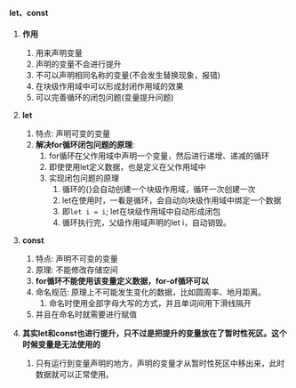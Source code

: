 

#### let、const

1. **作用**
   1) 用来声明变量
   2) 声明的变量不会进行提升
   3) 不可以声明相同名称的变量(不会发生替换现象，报错)
   4) 在块级作用域中可以形成封闭作用域的效果
   5) 可以完善循环的闭包问题(变量提升问题)


2. **let**
   1) 特点: 声明可变的变量
   2) **解决for循环闭包问题的原理**:
      1) for循环在父作用域中声明一个变量，然后进行递增、递减的循环
      2) 即使使用let定义数据，也是定义在父作用域中
      3) 实现闭包问题的原理
         1) 循环的{}会自动创建一个块级作用域，循环一次创建一次
         2) let在使用时，一看是循环，会自动向块级作用域中绑定一个数据
         3) 即`let i = i`;  let在块级作用域中自动形成闭包
         4) 循环执行完，父级作用域声明的let i，自动销毁。


3. **const**
   1) 特点: 声明不可变的变量
   2) 原理: 不能修改存储空间
   3) **for循环不能使用该变量定义数据，for-of循环可以**
   4) 命名规范: 原理上不可能发生变化的数据，比如圆周率、地月距离。
      1) 命名时使用全部字母大写的方式，并且单词间用下滑线隔开
   5) 并且在命名时就需要进行赋值


4. **其实let和const也进行提升，只不过是把提升的变量放在了暂时性死区。这个时候变量是无法使用的**
   1. 只有运行到变量声明的地方，声明的变量才从暂时性死区中移出来，此时数据就可以正常使用。




